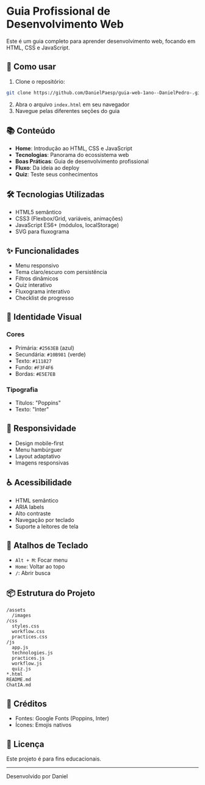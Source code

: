 # Guia Profissional de Desenvolvimento Web

Este é um guia completo para aprender desenvolvimento web, focando em HTML, CSS e JavaScript.

## 🚀 Como usar

1. Clone o repositório:
```bash
git clone https://github.com/DanielPaesp/guia-web-1ano--DanielPedro-.git
```

2. Abra o arquivo `index.html` em seu navegador
3. Navegue pelas diferentes seções do guia

## 📚 Conteúdo

- **Home**: Introdução ao HTML, CSS e JavaScript
- **Tecnologias**: Panorama do ecossistema web
- **Boas Práticas**: Guia de desenvolvimento profissional
- **Fluxo**: Da ideia ao deploy
- **Quiz**: Teste seus conhecimentos

## 🛠️ Tecnologias Utilizadas

- HTML5 semântico
- CSS3 (Flexbox/Grid, variáveis, animações)
- JavaScript ES6+ (módulos, localStorage)
- SVG para fluxograma

## ✨ Funcionalidades

- Menu responsivo
- Tema claro/escuro com persistência
- Filtros dinâmicos
- Quiz interativo
- Fluxograma interativo
- Checklist de progresso

## 🎨 Identidade Visual

### Cores
- Primária: `#2563EB` (azul)
- Secundária: `#10B981` (verde)
- Texto: `#111827`
- Fundo: `#F3F4F6`
- Bordas: `#E5E7EB`

### Tipografia
- Títulos: "Poppins"
- Texto: "Inter"

## 📱 Responsividade

- Design mobile-first
- Menu hambúrguer
- Layout adaptativo
- Imagens responsivas

## ♿ Acessibilidade

- HTML semântico
- ARIA labels
- Alto contraste
- Navegação por teclado
- Suporte a leitores de tela

## 🔑 Atalhos de Teclado

- `Alt + M`: Focar menu
- `Home`: Voltar ao topo
- `/`: Abrir busca

## 📦 Estrutura do Projeto

```
/assets
  /images
/css
  styles.css
  workflow.css
  practices.css
/js
  app.js
  technologies.js
  practices.js
  workflow.js
  quiz.js
*.html
README.md
ChatIA.md
```

## 🤝 Créditos

- Fontes: Google Fonts (Poppins, Inter)
- Ícones: Emojis nativos

## 📄 Licença

Este projeto é para fins educacionais.

---

Desenvolvido por Daniel
